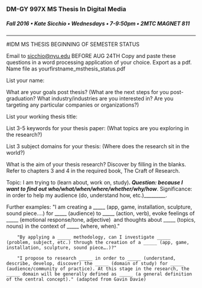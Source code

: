 ### DM-GY 997X MS Thesis In Digital Media
##### Fall 2016 • Kate Sicchio • Wednesdays • 7-9:50pm • 2MTC MAGNET 811

---
#IDM MS THESIS BEGINNING OF SEMESTER STATUS 

Email to [sicchio@nyu.edu](mailto:sicchio@nyu.edu) BEFORE AUG 24TH
Copy and paste these questions in a word processing application of your choice. Export as a pdf. Name file as yourfirstname_msthesis_status.pdf

List your name:

What are your goals post thesis? (What are the next steps for you post-graduation? 
What industry/industries are you interested in? Are you targeting any particular companies or organizations?)

List your working thesis title:

List 3-5 keywords for your thesis paper: (What topics are you exploring in the research?)

List 3 subject domains for your thesis: (Where does the research sit in the world?) 

What is the aim of your thesis research? Discover by filling in the blanks. Refer to chapters 3 and 4 in the required book, The Craft of Research.

Topic: I am trying to (learn about, work on, study)_________.
Question: because I want to find out who/what/when/where/whether/why/how_________.
Significance: in order to help my audience (do, understand how, etc.)_________.

Further examples: "I am creating a _____ (app, game, installation, sculpture, sound piece….) for _____ (audience) to _____ (action, verb), evoke feelings of _____ (emotional response/tone, adjective)  and thoughts about _____ (topics, nouns) in the context of _____ (where, when)." 

		"By applying a _____ methodology, can I investigate _____ (problem, subject, etc.) through the creation of a _____ (app, game, installation, sculpture, sound piece….)?" 

		"I propose to research _____ in order to _____ (understand, describe, develop, discover) the _____ (domain of study) for _____ (audience/community of practice). At this stage in the research, the _____ domain will be generally defined as _____ (a general definition of the central concept)." (adapted from Gavin Davie)